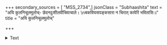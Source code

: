 +++
secondary_sources = [ "MSS_2734",]
jsonClass = "Subhaashita"
text = "अयि कुलनिचूलमूलोच्- छेदनदुःशीलवीचिवाचाले।  \nबकविघसपङ्कसारा न चिरात् कावेरि भवितासि॥"
title = "अयि कुलनिचूलमूलोच्"

+++

<details><summary>Text</summary>

अयि कुलनिचूलमूलोच्- छेदनदुःशीलवीचिवाचाले।  
बकविघसपङ्कसारा न चिरात् कावेरि भवितासि॥
</details>
